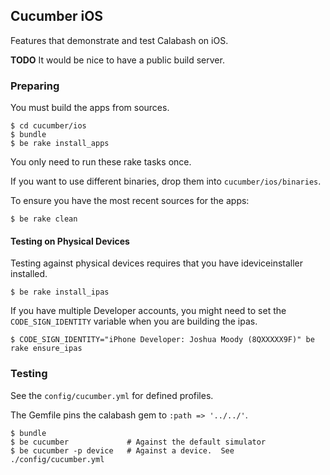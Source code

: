 ## Cucumber iOS

Features that demonstrate and test Calabash on iOS.

**TODO** It would be nice to have a public build server.

### Preparing

You must build the apps from sources.

```
$ cd cucumber/ios
$ bundle
$ be rake install_apps
```

You only need to run these rake tasks once.

If you want to use different binaries, drop them into
`cucumber/ios/binaries`.

To ensure you have the most recent sources for the apps:

```
$ be rake clean
```

#### Testing on Physical Devices

Testing against physical devices requires that you have ideviceinstaller
installed.

```
$ be rake install_ipas
```

If you have multiple Developer accounts, you might need to set the
`CODE_SIGN_IDENTITY` variable when you are building the ipas.

```
$ CODE_SIGN_IDENTITY="iPhone Developer: Joshua Moody (8QXXXXX9F)" be rake ensure_ipas
```

### Testing

See the `config/cucumber.yml` for defined profiles.

The Gemfile pins the calabash gem to `:path => '../../'`.

```
$ bundle
$ be cucumber             # Against the default simulator
$ be cucumber -p device   # Against a device.  See ./config/cucumber.yml
```


